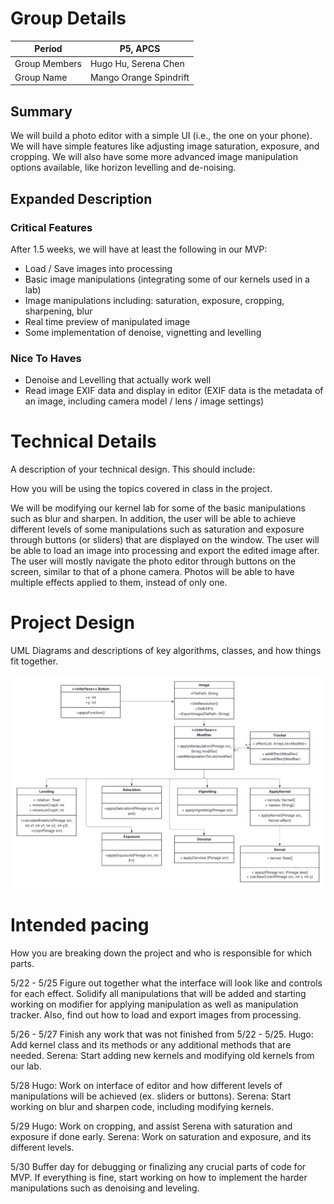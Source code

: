 # Group Details

| Period | P5, APCS |
| --- | --------- |
| Group Members | Hugo Hu, Serena Chen |
| Group Name | Mango Orange Spindrift |  

## Summary

We will build a photo editor with a simple UI (i.e., the one on your phone). We will have simple features like
adjusting image saturation, exposure, and cropping. We will also have some more advanced image manipulation
options available, like horizon levelling and de-noising.

## Expanded Description

### Critical Features

After 1.5 weeks, we will have at least the following in our MVP:

- Load / Save images into processing
- Basic image manipulations (integrating some of our kernels used in a lab)
- Image manipulations including: saturation, exposure, cropping, sharpening, blur
- Real time preview of manipulated image
- Some implementation of denoise, vignetting and levelling

### Nice To Haves

- Denoise and Levelling that actually work well
- Read image EXIF data and display in editor (EXIF data is the metadata of an image, including camera model / lens / image settings)


# Technical Details

A description of your technical design. This should include:

How you will be using the topics covered in class in the project.

We will be modifying our kernel lab for some of the basic manipulations such as blur and sharpen. In addition, the user will be able to achieve different levels of some manipulations such as saturation and exposure through buttons (or sliders) that are displayed on the window. The user will be able to load an image into processing and export the edited image after. The user will mostly navigate the photo editor through buttons on the screen, similar to that of a phone camera. Photos will be able to have multiple effects applied to them, instead of only one.

# Project Design

UML Diagrams and descriptions of key algorithms, classes, and how things fit together.

![UML Diagram](/images/UMLClass.png)

# Intended pacing

How you are breaking down the project and who is responsible for which parts.

5/22 - 5/25
Figure out together what the interface will look like and controls for each effect. Solidify all manipulations that will be added and starting working on modifier for applying manipulation as well as manipulation tracker.
Also, find out how to load and export images from processing. 

5/26 - 5/27
Finish any work that was not finished from 5/22 - 5/25.
Hugo: Add kernel class and its methods or any additional methods that are needed. 
Serena: Start adding new kernels and modifying old kernels from our lab.

5/28
Hugo: Work on interface of editor and how different levels of manipulations will be achieved (ex. sliders or buttons).
Serena: Start working on blur and sharpen code, including modifying kernels.

5/29
Hugo: Work on cropping, and assist Serena with saturation and exposure if done early.
Serena: Work on saturation and exposure, and its different levels.

5/30
Buffer day for debugging or finalizing any crucial parts of code for MVP. If everything is fine, start working on how to implement the harder manipulations such as denoising and leveling.

